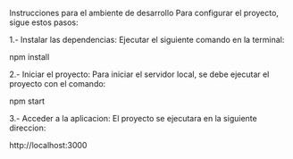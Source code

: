 Instrucciones para el ambiente de desarrollo
Para configurar el proyecto, sigue estos pasos:

1.- Instalar las dependencias: Ejecutar el siguiente comando en la terminal:

npm install

2.- Iniciar el proyecto: Para iniciar el servidor local, se debe ejecutar el proyecto con el comando:

npm start

3.- Acceder a la aplicacion: El proyecto se ejecutara en la siguiente direccion:

http://localhost:3000
